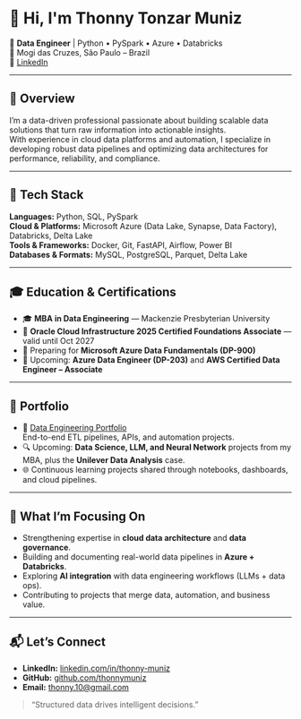# 👋 Hi, I'm Thonny Tonzar Muniz

🎯 **Data Engineer** | Python • PySpark • Azure • Databricks  
📍 Mogi das Cruzes, São Paulo – Brazil  
🔗 [LinkedIn](https://www.linkedin.com/in/thonny-muniz/)

---

## 🚀 Overview  
I’m a data-driven professional passionate about building scalable data solutions that turn raw information into actionable insights.  
With experience in cloud data platforms and automation, I specialize in developing robust data pipelines and optimizing data architectures for performance, reliability, and compliance.

---

## 🧰 Tech Stack  
**Languages:** Python, SQL, PySpark  
**Cloud & Platforms:** Microsoft Azure (Data Lake, Synapse, Data Factory), Databricks, Delta Lake  
**Tools & Frameworks:** Docker, Git, FastAPI, Airflow, Power BI  
**Databases & Formats:** MySQL, PostgreSQL, Parquet, Delta Lake  

---

## 🎓 Education & Certifications  
- 🎓 **MBA in Data Engineering** — Mackenzie Presbyterian University  
- 🧩 **Oracle Cloud Infrastructure 2025 Certified Foundations Associate** — valid until Oct 2027  
- 💠 Preparing for **Microsoft Azure Data Fundamentals (DP-900)**  
- 🚧 Upcoming: **Azure Data Engineer (DP-203)** and **AWS Certified Data Engineer – Associate**

---

## 📂 Portfolio  
- 🧱 [Data Engineering Portfolio](https://github.com/thonnymuniz/portfolio-data-engineer-thonny)  
  End-to-end ETL pipelines, APIs, and automation projects.  
- 🔍 Upcoming: **Data Science, LLM, and Neural Network** projects from my MBA, plus the **Unilever Data Analysis** case.  
- 🌐 Continuous learning projects shared through notebooks, dashboards, and cloud pipelines.

---

## 🌱 What I’m Focusing On  
- Strengthening expertise in **cloud data architecture** and **data governance**.  
- Building and documenting real-world data pipelines in **Azure + Databricks**.  
- Exploring **AI integration** with data engineering workflows (LLMs + data ops).  
- Contributing to projects that merge data, automation, and business value.

---

## 📬 Let’s Connect  
- **LinkedIn:** [linkedin.com/in/thonny-muniz](https://www.linkedin.com/in/thonny-muniz/)  
- **GitHub:** [github.com/thonnymuniz](https://github.com/thonnymuniz)  
- **Email:** thonny.10@gmail.com  

> “Structured data drives intelligent decisions.”  